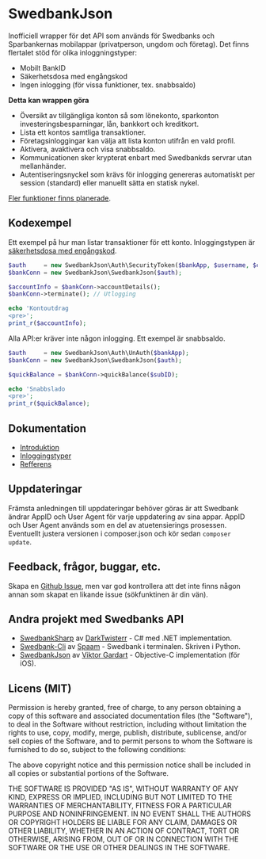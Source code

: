 # SwedbankJson

Inofficiell wrapper för det API som används för Swedbanks och Sparbankernas mobilappar (privatperson, ungdom och företag). Det finns flertalet stöd för olika inloggningstyper:

* Mobilt BankID
* Säkerhetsdosa med engångskod
* Ingen inlogging (för vissa funktioner, tex. snabbsaldo) 

**Detta kan wrappen göra**

* Översikt av tillgängliga konton så som lönekonto, sparkonton investeringsbesparningar, lån, bankkort och kreditkort.
* Lista ett kontos samtliga transaktioner.
* Företagsinloggingar kan välja att lista konton utifrån en vald profil.
* Aktivera, avaktivera och visa snabbsaldo.
* Kommunicationen sker krypterat enbart med Swedbankds servrar utan mellanhänder.
* Autentiseringsnyckel som krävs för inlogging genereras automatiskt per session (standard) eller manuellt sätta en statisk nykel.

[Fler funktioner finns planerade](https://github.com/walle89/SwedbankJson/labels/todo).

## Kodexempel
Ett exempel på hur man listar transaktioner för ett konto. Inloggingstypen är [säkerhetsdosa med engångskod](docs/inloggingstyper.md#säkerhetsdosa-med-engångskod). 

```php
$auth     = new SwedbankJson\Auth\SecurityToken($bankApp, $username, $challengeResponse);
$bankConn = new SwedbankJson\SwedbankJson($auth);

$accountInfo = $bankConn->accountDetails();
$bankConn->terminate(); // Utlogging

echo 'Kontoutdrag
<pre>';
print_r($accountInfo);
```

Alla API:er kräver inte någon inlogging. Ett exempel är snabbsaldo.
```php
$auth     = new SwedbankJson\Auth\UnAuth($bankApp);
$bankConn = new SwedbankJson\SwedbankJson($auth);

$quickBalance = $bankConn->quickBalance($subID);

echo 'Snabbslado
<pre>';
print_r($quickBalance);
```

## Dokumentation

* [Introduktion](docs/introduktion.md)
* [Inloggingstyper](docs/inloggingstyper.md)
* [Refferens](docs/reference/ApiIndex.md)

## Uppdateringar

Främsta anledningen till uppdateringar behöver göras är att Swedbank ändrar AppID och User Agent för varje uppdatering av sina appar. AppID och User Agent används som en del av atuetensierings prosessen.
Eventuellt justera versionen i composer.json och kör sedan `composer update`.

## Feedback, frågor, buggar, etc.

Skapa en [Github Issue](https://github.com/walle89/SwedbankJson/issues), men var god kontrollera att det inte finns någon annan som skapat en likande issue (sökfunktinen är din vän).

## Andra projekt med Swedbanks API
* [SwedbankSharp](https://github.com/DarkTwisterr/SwedbankSharp) av [DarkTwisterr](https://github.com/DarkTwisterr) - C# med .NET implementation.
* [Swedbank-Cli](https://github.com/spaam/swedbank-cli) av [Spaam](https://github.com/spaam) - Swedbank i terminalen. Skriven i Python.
* [SwedbankJson](https://github.com/viktorgardart/SwedbankJson) av [Viktor Gardart](https://github.com/viktorgardart) - Objective-C implementation (för iOS).

## Licens (MIT)
Permission is hereby granted, free of charge, to any person obtaining a copy of this software and associated documentation files (the "Software"), to deal in the Software without restriction, including without limitation the rights to use, copy, modify, merge, publish, distribute, sublicense, and/or sell copies of the Software, and to permit persons to whom the Software is furnished to do so, subject to the following conditions:

The above copyright notice and this permission notice shall be included in all copies or substantial portions of the Software.

THE SOFTWARE IS PROVIDED "AS IS", WITHOUT WARRANTY OF ANY KIND, EXPRESS OR IMPLIED, INCLUDING BUT NOT LIMITED TO THE WARRANTIES OF MERCHANTABILITY, FITNESS FOR A PARTICULAR PURPOSE AND NONINFRINGEMENT. IN NO EVENT SHALL THE AUTHORS OR COPYRIGHT HOLDERS BE LIABLE FOR ANY CLAIM, DAMAGES OR OTHER LIABILITY, WHETHER IN AN ACTION OF CONTRACT, TORT OR OTHERWISE, ARISING FROM, OUT OF OR IN CONNECTION WITH THE SOFTWARE OR THE USE OR OTHER DEALINGS IN THE SOFTWARE.